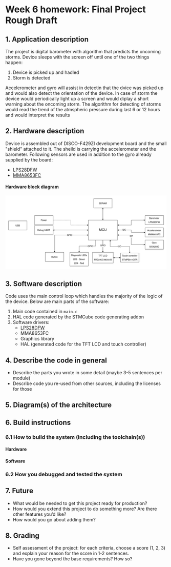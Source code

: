 # Week 6 homework: Final Project Rough Draft

## 1. Application description
The project is digital barometer with algorithm that predicts the oncoming storms. Device sleeps with the screen off until one of the two things happen:
1. Device is picked up and hadled
2. Storm is detected

Accelerometer and gyro will assist in detectin that the dvice was picked up and would also detect the orientation of the device. 
In case of storm the device would periodically light up a screen and would diplay a short warning about the oncoming storm.
The algorithm for detecting of storms would read the trend of the atmspheric pressure during last 6 or 12 hours and would interpret the results

## 2. Hardware description
Device is assembled out of DISCO-F429ZI development board and the small "shield" attached to it. The sheild is carrying the accelerometer and the barometer.
Following sensors are used in addition to the gyro already supplied by the board:
- [LPS28DFW](https://www.st.com/en/mems-and-sensors/lps28dfw.html#documentation)
- [MMA8653FC](https://www.nxp.com/products/sensors/accelerometers/2g-4g-8g-low-g-10-bit-digital-accelerometer:MMA8653FC)
#### Hardware block diagram
![Hardware block diagram](/Week6/hardware_block_diagram.png)

## 3. Software description
Code uses the main control loop which handles the majority of the logic of the device. Below are main parts of the software:
1. Main code contained in `main.c`
2. HAL code generated by the STMCube code generating addon
3. Software drivers:
    - [LPS28DFW](https://github.com/STMicroelectronics/STMems_Standard_C_drivers)
    - MMA8653FC
    - Graphics library
    - HAL (generated code for the TFT LCD and touch controller)

## 4. Describe the code in general
- Describe the parts you wrote in some detail (maybe 3-5 sentences per module)
- Describe code you re-used from other sources, including the licenses for those

## 5. Diagram(s) of the architecture

## 6. Build instructions

### 6.1 How to build the system (including the toolchain(s))
#### Hardware
#### Software
### 6.2 How you debugged and tested the system

## 7. Future
- What would be needed to get this project ready for production?
- How would you extend this project to do something more? Are there other features you’d like?
- How would you go about adding them?

## 8. Grading
- Self assessment of the project: for each criteria, choose a score (1, 2, 3) and explain your reason for the score in 1-2 sentences.
- Have you gone beyond the base requirements? How so?

